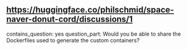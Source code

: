 ## https://huggingface.co/philschmid/space-naver-donut-cord/discussions/1

contains_question: yes
question_part: Would you be able to share the Dockerfiles used to generate the custom containers?